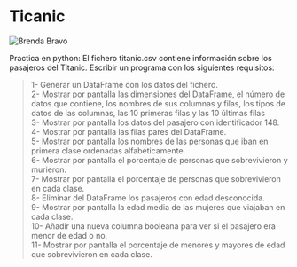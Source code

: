 # Ticanic
![Brenda Bravo](https://user-images.githubusercontent.com/95329519/149820737-96f9dcc0-796f-4e47-9339-f79b39c566d1.png)

Practica en python:
El fichero titanic.csv contiene información sobre los pasajeros del Titanic. Escribir un programa con los siguientes requisitos:

>1- Generar un DataFrame con los datos del fichero.<br>
>2- Mostrar por pantalla las dimensiones del DataFrame, el número de datos que contiene, los nombres de sus columnas y filas, los tipos de datos de las columnas, las 10 primeras filas y las 10 últimas filas<br>
>3- Mostrar por pantalla los datos del pasajero con identificador 148.<br>
>4- Mostrar por pantalla las filas pares del DataFrame.<br>
>5- Mostrar por pantalla los nombres de las personas que iban en primera clase ordenadas alfabéticamente.<br>
>6- Mostrar por pantalla el porcentaje de personas que sobrevivieron y murieron.<br>
>7- Mostrar por pantalla el porcentaje de personas que sobrevivieron en cada clase.<br>
>8- Eliminar del DataFrame los pasajeros con edad desconocida.<br>
>9- Mostrar por pantalla la edad media de las mujeres que viajaban en cada clase.<br>
>10- Añadir una nueva columna booleana para ver si el pasajero era menor de edad o no.<br>
>11- Mostrar por pantalla el porcentaje de menores y mayores de edad que sobrevivieron en cada clase.<br>
